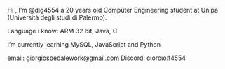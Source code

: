 Hi , I’m @djg4554 a 20 years old Computer Engineering student at Unipa (Università degli studi di Palermo).

Language i know: ARM 32 bit, Java, C

I’m currently learning MySQL, JavaScript and Python

email: giorgiospedalework@gmail.com 
Discord: ɢιorɢιo#4554


<!---
djg4554/djg4554 is a ✨ special ✨ repository because its `README.md` (this file) appears on your GitHub profile.
You can click the Preview link to take a look at your changes.
--->
